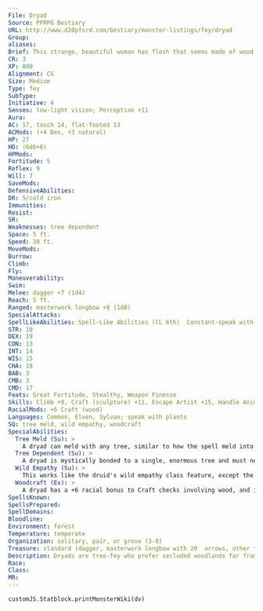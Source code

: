 ```yaml
---
File: Dryad
Source: PFRPG Bestiary
URL: http://www.d20pfsrd.com/bestiary/monster-listings/fey/dryad
Group: 
aliases: 
Brief: This strange, beautiful woman has flesh that seems made of wood and vibrant hair that resembles leaves and blossoms.
CR: 3
XP: 800
Alignment: CG
Size: Medium
Type: fey
SubType: 
Initiative: 4
Senses: low-light vision; Perception +11
Aura: 
AC: 17, touch 14, flat-footed 13
ACMods: (+4 Dex, +3 natural)
HP: 27
HD: (6d6+6)
HPMods: 
Fortitude: 5
Reflex: 9
Will: 7
SaveMods: 
DefensiveAbilities: 
DR: 5/cold iron
Immunities: 
Resist: 
SR: 
Weaknesses: tree dependent
Space: 5 ft.
Speed: 30 ft.
MoveMods: 
Burrow: 
Climb: 
Fly: 
Maneuverability: 
Swim: 
Melee: dagger +7 (1d4)
Reach: 5 ft.
Ranged: masterwork longbow +8 (1d8)
SpecialAttacks: 
SpellLikeAbilities: Spell-Like Abilities (CL 6th)  Constant-speak with plants At will-entangle (DC 15), tree shape, wood shape (1 lb. only)  3/day-charm person (DC 15), deep slumber (DC 17), tree stride  1/day-suggestion (DC 17)
STR: 10
DEX: 19
CON: 13
INT: 14
WIS: 15
CHA: 18
BAB: 3
CMB: 3
CMD: 17
Feats: Great Fortitude, Stealthy, Weapon Finesse
Skills: Climb +9, Craft (sculpture) +11, Escape Artist +15, Handle Animal +10, Knowledge (nature) +11, Perception +11, Stealth +15, Survival +8
RacialMods: +6 Craft (wood)
Languages: Common, Elven, Sylvan; speak with plants
SQ: tree meld, wild empathy, woodcraft
SpecialAbilities:
  Tree Meld (Su): >
    A dryad can meld with any tree, similar to how the spell meld into stone functions. She can remain melded with a tree as long as she wishes.
  Tree Dependent (Su): >
    A dryad is mystically bonded to a single, enormous tree and must never stray more than 300 yards from it. Most dryad trees are oak trees, but other trees function as well (often having subtle influences on a specific dryad's personality and appearance). A dryad who moves 300 yards beyond her bonded tree immediately becomes sickened. Every hour thereafter, she must make a DC 15 Fortitude save to resist becoming nauseated for an hour. A dryad that is out of range of her bonded tree for 24 hours takes 1d6 points of Constitution damage, and another 1d6 points of Constitution damage every day that follows- eventually, this separation kills the dryad. A dryad can forge a new bond with a new tree by performing a 24-hour ritual and making a successful DC 20 Will save.
  Wild Empathy (Su): >
    This works like the druid's wild empathy class feature, except the dryad has a +6 racial bonus on the check. Dryads with druid levels add this racial modifier to their wild empathy checks.
  Woodcraft (Ex): >
    A dryad has a +6 racial bonus to Craft checks involving wood, and is always treated as if she had masterwork artisan's woodworking tools when making such checks.
SpellsKnown: 
SpellsPrepared: 
SpellDomains: 
Bloodline: 
Environment: forest
Temperature: temperate
Organization: solitary, pair, or grove (3-8)
Treasure: standard (dagger, masterwork longbow with 20  arrows, other treasure)
Description: Dryads are tree-fey who prefer secluded woodlands far from humanoids in need of lumber. Dryads' main interests are their own survival and that of their beloved forests, and they have been known to magically coerce passersby into aiding them in tasks they cannot complete. They are more likely to be friendly to non-evil druids and rangers, as they recognize a mutual respect for or empathy with nature.  Dryads are benign guardians of trees, and though they can do little in the way of direct violence, they can trap and disable threats to their homes or turn enemies into allies.  Some keep one or more charmed humanoids in their territory to fend off or lead away attackers. Incapacitated foes are typically dragged to the edge of the forest by the dryad's allies and left there, but evil or overtly hostile ones are killed once combat is over.
Race: 
Class: 
MR: 
---
```

```dataviewjs
customJS.Statblock.printMonsterWiki(dv)
```
